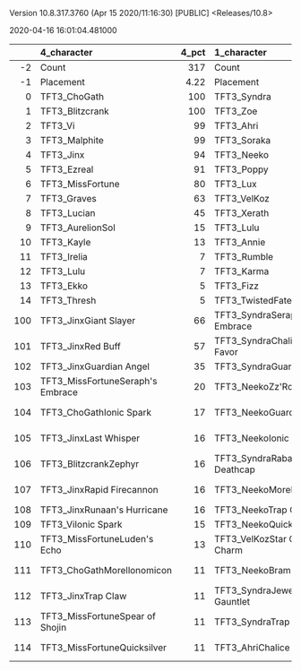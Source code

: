 Version 10.8.317.3760 (Apr 15 2020/11:16:30) [PUBLIC] <Releases/10.8>

2020-04-16 16:01:04.481000

|     | 4_character                      |   4_pct | 1_character                      |   1_pct | 3_character                      |   3_pct | 6_character                     |   6_pct | 5_character                      |   5_pct | 2_character                    |   2_pct |
|----:|:---------------------------------|--------:|:---------------------------------|--------:|:---------------------------------|--------:|:--------------------------------|--------:|:---------------------------------|--------:|:-------------------------------|--------:|
|  -2 | Count                            |  317    | Count                            |  410    | Count                            |  203    | Count                           |  339    | Count                            |  227    | Count                          |  436    |
|  -1 | Placement                        |    4.22 | Placement                        |    4.27 | Placement                        |    4.36 | Placement                       |    4.45 | Placement                        |    4.53 | Placement                      |    4.62 |
|   0 | TFT3_ChoGath                     |  100    | TFT3_Syndra                      |   94    | TFT3_Shaco                       |  100    | TFT3_Irelia                     |   99    | TFT3_Shen                        |   96    | TFT3_Mordekaiser               |   98    |
|   1 | TFT3_Blitzcrank                  |  100    | TFT3_Zoe                         |   94    | TFT3_Annie                       |  100    | TFT3_Vi                         |   99    | TFT3_WuKong                      |   94    | TFT3_Jhin                      |   97    |
|   2 | TFT3_Vi                          |   99    | TFT3_Ahri                        |   94    | TFT3_Rumble                      |  100    | TFT3_Lucian                     |   97    | TFT3_Kayle                       |   91    | TFT3_Karma                     |   91    |
|   3 | TFT3_Malphite                    |   99    | TFT3_Soraka                      |   84    | TFT3_Fizz                        |   99    | TFT3_Leona                      |   96    | TFT3_Ezreal                      |   89    | TFT3_Ashe                      |   87    |
|   4 | TFT3_Jinx                        |   94    | TFT3_Neeko                       |   84    | TFT3_KaiSa                       |   99    | TFT3_Fiora                      |   94    | TFT3_Kassadin                    |   78    | TFT3_Lux                       |   53    |
|   5 | TFT3_Ezreal                      |   91    | TFT3_Poppy                       |   69    | TFT3_KhaZix                      |   76    | TFT3_Ekko                       |   86    | TFT3_Thresh                      |   70    | TFT3_Lulu                      |   53    |
|   6 | TFT3_MissFortune                 |   80    | TFT3_Lux                         |   68    | TFT3_Lux                         |   71    | TFT3_Thresh                     |   61    | TFT3_MissFortune                 |   69    | TFT3_Shaco                     |   52    |
|   7 | TFT3_Graves                      |   63    | TFT3_VelKoz                      |   52    | TFT3_Ekko                        |   23    | TFT3_Kayle                      |   53    | TFT3_Blitzcrank                  |   58    | TFT3_Jayce                     |   48    |
|   8 | TFT3_Lucian                      |   45    | TFT3_Xerath                      |   30    | TFT3_Kayle                       |   22    | TFT3_Shen                       |   44    | TFT3_Irelia                      |   55    | TFT3_WuKong                    |   47    |
|   9 | TFT3_AurelionSol                 |   15    | TFT3_Lulu                        |   22    | TFT3_Karma                       |   19    | TFT3_MissFortune                |   39    | TFT3_Xayah                       |   35    | TFT3_JarvanIV                  |   32    |
|  10 | TFT3_Kayle                       |   13    | TFT3_Annie                       |   20    | TFT3_MissFortune                 |    5    | TFT3_Kassadin                   |   24    | TFT3_Lulu                        |   21    | TFT3_Xerath                    |   32    |
|  11 | TFT3_Irelia                      |    7    | TFT3_Rumble                      |   11    | TFT3_Xerath                      |    5    | TFT3_Ezreal                     |   14    | TFT3_KaiSa                       |   13    | TFT3_Poppy                     |   32    |
|  12 | TFT3_Lulu                        |    7    | TFT3_Karma                       |   10    | TFT3_Gangplank                   |    4    | TFT3_WuKong                     |    9    | TFT3_Caitlyn                     |   12    | TFT3_Kassadin                  |   22    |
|  13 | TFT3_Ekko                        |    5    | TFT3_Fizz                        |   10    | TFT3_Lulu                        |    2    | TFT3_Blitzcrank                 |    9    | TFT3_Ashe                        |   11    | TFT3_Leona                     |   14    |
|  14 | TFT3_Thresh                      |    5    | TFT3_TwistedFate                 |    6    | TFT3_Blitzcrank                  |    2    | TFT3_Lulu                       |    8    | TFT3_Vi                          |    8    | TFT3_Thresh                    |   13    |
| 100 | TFT3_JinxGiant Slayer            |   66    | TFT3_SyndraSeraph's Embrace      |   74    | TFT3_ShacoGuardian Angel         |   51    | TFT3_IreliaInfinity Edge        |   80    | TFT3_KayleGuinsoo's Rageblade    |   63    | TFT3_JhinGuardian Angel        |   46    |
| 101 | TFT3_JinxRed Buff                |   57    | TFT3_SyndraChalice of Favor      |   64    | TFT3_KaiSaMorellonomicon         |   49    | TFT3_LucianRed Buff             |   50    | TFT3_KayleGuardian Angel         |   52    | TFT3_JhinLast Whisper          |   41    |
| 102 | TFT3_JinxGuardian Angel          |   35    | TFT3_SyndraGuardian Angel        |   42    | TFT3_ShacoBloodthirster          |   45    | TFT3_IreliaLast Whisper         |   36    | TFT3_KayleRapid Firecannon       |   35    | TFT3_JhinInfinity Edge         |   39    |
| 103 | TFT3_MissFortuneSeraph's Embrace |   20    | TFT3_NeekoZz'Rot Portal          |   33    | TFT3_KaiSaSeraph's Embrace       |   44    | TFT3_IreliaGuardian Angel       |   32    | TFT3_KayleHand Of Justice        |   21    | TFT3_JhinRunaan's Hurricane    |   28    |
| 104 | TFT3_ChoGathIonic Spark          |   17    | TFT3_NeekoGuardian Angel         |   25    | TFT3_ShacoInfinity Edge          |   44    | TFT3_IreliaInfiltrator's Talons |   23    | TFT3_KayleQuicksilver            |   19    | TFT3_ShacoGuardian Angel       |   25    |
| 105 | TFT3_JinxLast Whisper            |   16    | TFT3_NeekoIonic Spark            |   22    | TFT3_KaiSaDemolitionist's Charge |   40    | TFT3_IreliaSeraph's Embrace     |   17    | TFT3_IreliaInfinity Edge         |   16    | TFT3_ShacoBloodthirster        |   16    |
| 106 | TFT3_BlitzcrankZephyr            |   16    | TFT3_SyndraRabadon's Deathcap    |   15    | TFT3_RumbleQuicksilver           |   34    | TFT3_EkkoMorellonomicon         |   16    | TFT3_MissFortuneSeraph's Embrace |   14    | TFT3_MordekaiserDragon's Claw  |   15    |
| 107 | TFT3_JinxRapid Firecannon        |   16    | TFT3_NeekoMorellonomicon         |   15    | TFT3_RumbleTitan's Resolve       |   24    | TFT3_IreliaBloodthirster        |   15    | TFT3_KayleStatikk Shiv           |   14    | TFT3_MordekaiserMorellonomicon |   13    |
| 108 | TFT3_JinxRunaan's Hurricane      |   16    | TFT3_NeekoTrap Claw              |   14    | TFT3_RumbleBramble Vest          |   24    | TFT3_LeonaZephyr                |   14    | TFT3_IreliaGuardian Angel        |   13    | TFT3_MordekaiserBramble Vest   |   12    |
| 109 | TFT3_ViIonic Spark               |   15    | TFT3_NeekoQuicksilver            |   13    | TFT3_ShacoLast Whisper           |   20    | TFT3_ViIonic Spark              |   14    | TFT3_KayleMorellonomicon         |   13    | TFT3_XerathGuinsoo's Rageblade |   12    |
| 110 | TFT3_MissFortuneLuden's Echo     |   13    | TFT3_VelKozStar Guardian's Charm |   13    | TFT3_RumbleZz'Rot Portal         |   20    | TFT3_IreliaHand Of Justice      |   11    | TFT3_WuKongIonic Spark           |   12    | TFT3_ShacoInfinity Edge        |   11    |
| 111 | TFT3_ChoGathMorellonomicon       |   11    | TFT3_NeekoBramble Vest           |   13    | TFT3_KaiSaLuden's Echo           |   16    | TFT3_KayleGuinsoo's Rageblade   |   11    | TFT3_KayleInfinity Edge          |   11    | TFT3_MordekaiserIonic Spark    |   11    |
| 112 | TFT3_JinxTrap Claw               |   11    | TFT3_SyndraJeweled Gauntlet      |   10    | TFT3_RumbleIonic Spark           |   11    | TFT3_LeonaRedemption            |   10    | TFT3_MissFortuneQuicksilver      |   10    | TFT3_JayceIonic Spark          |   11    |
| 113 | TFT3_MissFortuneSpear of Shojin  |   11    | TFT3_SyndraTrap Claw             |   10    | TFT3_RumbleDragon's Claw         |   10    | TFT3_LeonaIonic Spark           |   10    | TFT3_MissFortuneHand Of Justice  |    9    | TFT3_MordekaiserRedemption     |   10    |
| 114 | TFT3_MissFortuneQuicksilver      |   11    | TFT3_AhriChalice of Favor        |   10    | TFT3_RumbleGuardian Angel        |   10    | TFT3_EkkoStatikk Shiv           |    8    | TFT3_KayleHextech Gunblade       |    8    | TFT3_JhinTrap Claw             |   10    |
